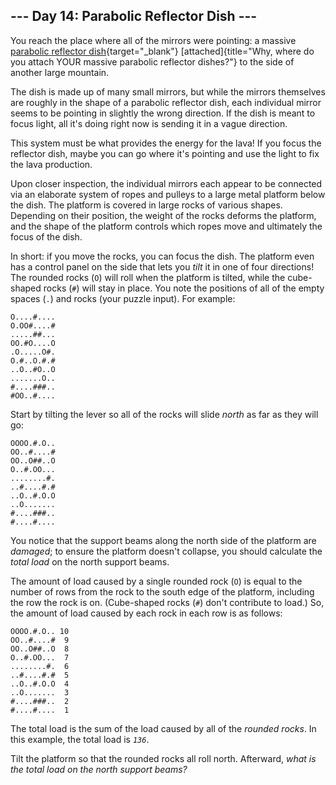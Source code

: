 ## \-\-- Day 14: Parabolic Reflector Dish \-\--

You reach the place where all of the mirrors were pointing: a massive
[parabolic reflector
dish](https://en.wikipedia.org/wiki/Parabolic_reflector){target="_blank"}
[attached]{title="Why, where do you attach YOUR massive parabolic reflector dishes?"}
to the side of another large mountain.

The dish is made up of many small mirrors, but while the mirrors
themselves are roughly in the shape of a parabolic reflector dish, each
individual mirror seems to be pointing in slightly the wrong direction.
If the dish is meant to focus light, all it\'s doing right now is
sending it in a vague direction.

This system must be what provides the energy for the lava! If you focus
the reflector dish, maybe you can go where it\'s pointing and use the
light to fix the lava production.

Upon closer inspection, the individual mirrors each appear to be
connected via an elaborate system of ropes and pulleys to a large metal
platform below the dish. The platform is covered in large rocks of
various shapes. Depending on their position, the weight of the rocks
deforms the platform, and the shape of the platform controls which ropes
move and ultimately the focus of the dish.

In short: if you move the rocks, you can focus the dish. The platform
even has a control panel on the side that lets you *tilt* it in one of
four directions! The rounded rocks (`O`) will roll when the platform is
tilted, while the cube-shaped rocks (`#`) will stay in place. You note
the positions of all of the empty spaces (`.`) and rocks (your puzzle
input). For example:

    O....#....
    O.OO#....#
    .....##...
    OO.#O....O
    .O.....O#.
    O.#..O.#.#
    ..O..#O..O
    .......O..
    #....###..
    #OO..#....

Start by tilting the lever so all of the rocks will slide *north* as far
as they will go:

    OOOO.#.O..
    OO..#....#
    OO..O##..O
    O..#.OO...
    ........#.
    ..#....#.#
    ..O..#.O.O
    ..O.......
    #....###..
    #....#....

You notice that the support beams along the north side of the platform
are *damaged*; to ensure the platform doesn\'t collapse, you should
calculate the *total load* on the north support beams.

The amount of load caused by a single rounded rock (`O`) is equal to the
number of rows from the rock to the south edge of the platform,
including the row the rock is on. (Cube-shaped rocks (`#`) don\'t
contribute to load.) So, the amount of load caused by each rock in each
row is as follows:

    OOOO.#.O.. 10
    OO..#....#  9
    OO..O##..O  8
    O..#.OO...  7
    ........#.  6
    ..#....#.#  5
    ..O..#.O.O  4
    ..O.......  3
    #....###..  2
    #....#....  1

The total load is the sum of the load caused by all of the *rounded
rocks*. In this example, the total load is *`136`*.

Tilt the platform so that the rounded rocks all roll north. Afterward,
*what is the total load on the north support beams?*
